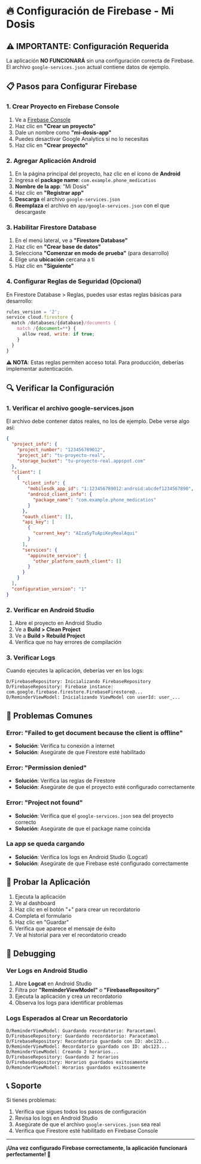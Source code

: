 # 🔥 Configuración de Firebase - Mi Dosis

## ⚠️ IMPORTANTE: Configuración Requerida

La aplicación **NO FUNCIONARÁ** sin una configuración correcta de Firebase. El archivo `google-services.json` actual contiene datos de ejemplo.

## 📋 Pasos para Configurar Firebase

### 1. Crear Proyecto en Firebase Console

1. Ve a [Firebase Console](https://console.firebase.google.com/)
2. Haz clic en **"Crear un proyecto"**
3. Dale un nombre como **"mi-dosis-app"**
4. Puedes desactivar Google Analytics si no lo necesitas
5. Haz clic en **"Crear proyecto"**

### 2. Agregar Aplicación Android

1. En la página principal del proyecto, haz clic en el ícono de **Android**
2. Ingresa el **package name**: `com.example.phone_medicatios`
3. **Nombre de la app**: "Mi Dosis"
4. Haz clic en **"Registrar app"**
5. **Descarga** el archivo `google-services.json`
6. **Reemplaza** el archivo en `app/google-services.json` con el que descargaste

### 3. Habilitar Firestore Database

1. En el menú lateral, ve a **"Firestore Database"**
2. Haz clic en **"Crear base de datos"**
3. Selecciona **"Comenzar en modo de prueba"** (para desarrollo)
4. Elige una **ubicación** cercana a ti
5. Haz clic en **"Siguiente"**

### 4. Configurar Reglas de Seguridad (Opcional)

En Firestore Database > Reglas, puedes usar estas reglas básicas para desarrollo:

```javascript
rules_version = '2';
service cloud.firestore {
  match /databases/{database}/documents {
    match /{document=**} {
      allow read, write: if true;
    }
  }
}
```

**⚠️ NOTA**: Estas reglas permiten acceso total. Para producción, deberías implementar autenticación.

## 🔍 Verificar la Configuración

### 1. Verificar el archivo google-services.json

El archivo debe contener datos reales, no los de ejemplo. Debe verse algo así:

```json
{
  "project_info": {
    "project_number": "123456789012",
    "project_id": "tu-proyecto-real",
    "storage_bucket": "tu-proyecto-real.appspot.com"
  },
  "client": [
    {
      "client_info": {
        "mobilesdk_app_id": "1:123456789012:android:abcdef1234567890",
        "android_client_info": {
          "package_name": "com.example.phone_medicatios"
        }
      },
      "oauth_client": [],
      "api_key": [
        {
          "current_key": "AIzaSyTuApiKeyRealAqui"
        }
      ],
      "services": {
        "appinvite_service": {
          "other_platform_oauth_client": []
        }
      }
    }
  ],
  "configuration_version": "1"
}
```

### 2. Verificar en Android Studio

1. Abre el proyecto en Android Studio
2. Ve a **Build > Clean Project**
3. Ve a **Build > Rebuild Project**
4. Verifica que no hay errores de compilación

### 3. Verificar Logs

Cuando ejecutes la aplicación, deberías ver en los logs:

```
D/FirebaseRepository: Inicializando FirebaseRepository
D/FirebaseRepository: Firebase instance: com.google.firebase.firestore.FirebaseFirestore@...
D/ReminderViewModel: Inicializando ViewModel con userId: user_...
```

## 🚨 Problemas Comunes

### Error: "Failed to get document because the client is offline"
- **Solución**: Verifica tu conexión a internet
- **Solución**: Asegúrate de que Firestore esté habilitado

### Error: "Permission denied"
- **Solución**: Verifica las reglas de Firestore
- **Solución**: Asegúrate de que el proyecto esté configurado correctamente

### Error: "Project not found"
- **Solución**: Verifica que el `google-services.json` sea del proyecto correcto
- **Solución**: Asegúrate de que el package name coincida

### La app se queda cargando
- **Solución**: Verifica los logs en Android Studio (Logcat)
- **Solución**: Asegúrate de que Firebase esté configurado correctamente

## 📱 Probar la Aplicación

1. Ejecuta la aplicación
2. Ve al dashboard
3. Haz clic en el botón "+" para crear un recordatorio
4. Completa el formulario
5. Haz clic en "Guardar"
6. Verifica que aparece el mensaje de éxito
7. Ve al historial para ver el recordatorio creado

## 🔧 Debugging

### Ver Logs en Android Studio

1. Abre **Logcat** en Android Studio
2. Filtra por **"ReminderViewModel"** o **"FirebaseRepository"**
3. Ejecuta la aplicación y crea un recordatorio
4. Observa los logs para identificar problemas

### Logs Esperados al Crear un Recordatorio

```
D/ReminderViewModel: Guardando recordatorio: Paracetamol
D/FirebaseRepository: Guardando recordatorio: Paracetamol
D/FirebaseRepository: Recordatorio guardado con ID: abc123...
D/ReminderViewModel: Recordatorio guardado con ID: abc123...
D/ReminderViewModel: Creando 2 horarios...
D/FirebaseRepository: Guardando 2 horarios
D/FirebaseRepository: Horarios guardados exitosamente
D/ReminderViewModel: Horarios guardados exitosamente
```

## 📞 Soporte

Si tienes problemas:

1. Verifica que sigues todos los pasos de configuración
2. Revisa los logs en Android Studio
3. Asegúrate de que el archivo `google-services.json` sea real
4. Verifica que Firestore esté habilitado en Firebase Console

---

**¡Una vez configurado Firebase correctamente, la aplicación funcionará perfectamente! 🎉** 